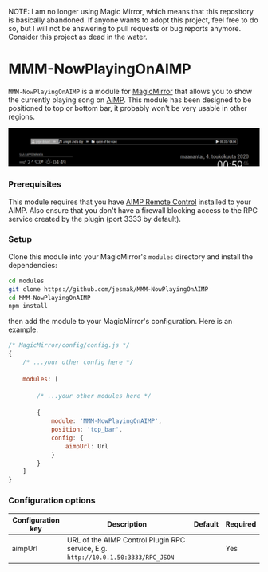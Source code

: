 NOTE: I am no longer using Magic Mirror, which means that this repository is basically abandoned. If anyone wants to adopt this project, feel free to do so, but I will not be answering to pull requests or bug reports anymore. Consider this project as dead in the water.

# MMM-NowPlayingOnAIMP

`MMM-NowPlayingOnAIMP` is a module for [MagicMirror](https://github.com/MichMich/MagicMirror) that allows you to show the currently playing song on [AIMP](https://aimp.ru). This module has been designed to be positioned to top or bottom bar, it probably won't be very usable in other regions.

![Screenshot of the module](./screenshot_nowplaying.png)

### Prerequisites

This module requires that you have [AIMP Remote Control](http://aimpremote.blogspot.com/) installed to your AIMP.
Also ensure that you don't have a firewall blocking access to the RPC service created by the plugin (port 3333 by default).

### Setup

Clone this module into your MagicMirror's `modules` directory and install the dependencies:

```sh
cd modules
git clone https://github.com/jesmak/MMM-NowPlayingOnAIMP
cd MMM-NowPlayingOnAIMP
npm install
```

then add the module to your MagicMirror's configuration. Here is an example:

```javascript
/* MagicMirror/config/config.js */
{
    /* ...your other config here */

    modules: [

        /* ...your other modules here */

        {
            module: 'MMM-NowPlayingOnAIMP',
            position: 'top_bar',
            config: {
                aimpUrl: Url
            }
        }
    ]
}
```

### Configuration options

| Configuration key | Description | Default | Required |
| --- | --- | --- | --- |
| aimpUrl | URL of the AIMP Control Plugin RPC service, E.g. `http://10.0.1.50:3333/RPC_JSON` | | Yes |
